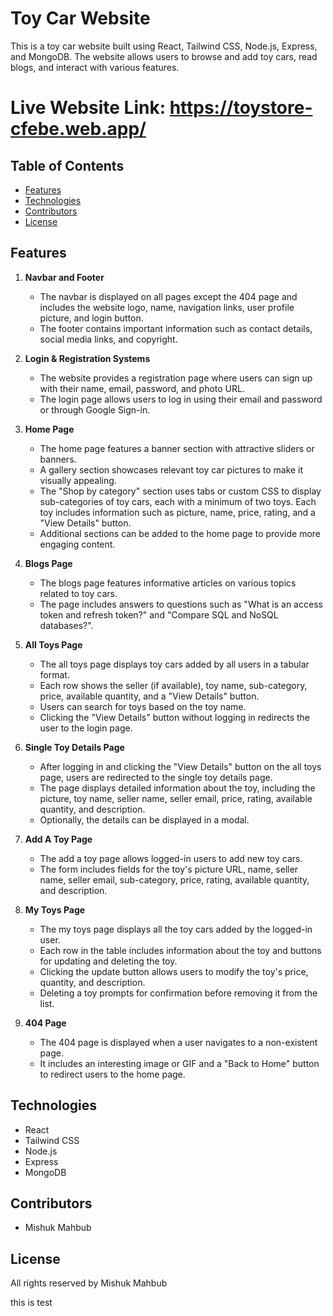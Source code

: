 # Toy Car Website

This is a toy car website built using React, Tailwind CSS, Node.js, Express, and MongoDB. The website allows users to browse and add toy cars, read blogs, and interact with various features.

# Live Website Link: https://toystore-cfebe.web.app/

## Table of Contents
- [Features](#features)
- [Technologies](#technologies)
- [Contributors](#contributors)
- [License](#license)

## Features

1. **Navbar and Footer**
   - The navbar is displayed on all pages except the 404 page and includes the website logo, name, navigation links, user profile picture, and login button.
   - The footer contains important information such as contact details, social media links, and copyright.

2. **Login & Registration Systems**
   - The website provides a registration page where users can sign up with their name, email, password, and photo URL.
   - The login page allows users to log in using their email and password or through Google Sign-in.

3. **Home Page**
   - The home page features a banner section with attractive sliders or banners.
   - A gallery section showcases relevant toy car pictures to make it visually appealing.
   - The "Shop by category" section uses tabs or custom CSS to display sub-categories of toy cars, each with a minimum of two toys. Each toy includes information such as picture, name, price, rating, and a "View Details" button.
   - Additional sections can be added to the home page to provide more engaging content.

4. **Blogs Page**
   - The blogs page features informative articles on various topics related to toy cars.
   - The page includes answers to questions such as "What is an access token and refresh token?" and "Compare SQL and NoSQL databases?".

5. **All Toys Page**
   - The all toys page displays toy cars added by all users in a tabular format.
   - Each row shows the seller (if available), toy name, sub-category, price, available quantity, and a "View Details" button.
   - Users can search for toys based on the toy name.
   - Clicking the "View Details" button without logging in redirects the user to the login page.

6. **Single Toy Details Page**
   - After logging in and clicking the "View Details" button on the all toys page, users are redirected to the single toy details page.
   - The page displays detailed information about the toy, including the picture, toy name, seller name, seller email, price, rating, available quantity, and description.
   - Optionally, the details can be displayed in a modal.

7. **Add A Toy Page**
   - The add a toy page allows logged-in users to add new toy cars.
   - The form includes fields for the toy's picture URL, name, seller name, seller email, sub-category, price, rating, available quantity, and description.

8. **My Toys Page**
   - The my toys page displays all the toy cars added by the logged-in user.
   - Each row in the table includes information about the toy and buttons for updating and deleting the toy.
   - Clicking the update button allows users to modify the toy's price, quantity, and description.
   - Deleting a toy prompts for confirmation before removing it from the list.

9. **404 Page**
   - The 404 page is displayed when a user navigates to a non-existent page.
   - It includes an interesting image or GIF and a "Back to Home" button to redirect users to the home page.



## Technologies

- React
- Tailwind CSS
- Node.js
- Express
- MongoDB

## Contributors

- Mishuk Mahbub

## License

All rights reserved by Mishuk Mahbub

this is test


